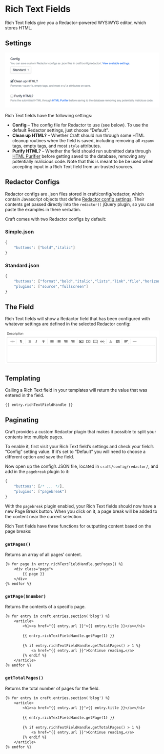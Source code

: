 # Rich Text Fields

Rich Text fields give you a Redactor-powered WYSIWYG editor, which stores HTML.

## Settings

![rich-text-settings-2.2x](./images/field-types/rich-text/rich-text-settings-2.2x.png)

Rich Text fields have the following settings:

- **Config** – The config file for Redactor to use (see below). To use the default Redactor settings, just choose “Default”.
- **Clean up HTML?** – Whether Craft should run through some HTML cleanup routines when the field is saved, including removing all `<span>` tags, empty tags, and most `style` attributes.
- **Purify HTML?** – Whether the field should run submitted data through [HTML Purifier](http://htmlpurifier.org/) before getting saved to the database, removing any potentially malicious code. Note that this is meant to be be used when accepting input in a Rich Text field from un-trusted sources.

## Redactor Configs

Redactor configs are .json files stored in craft/config/redactor, which contain Javascript objects that define [Redactor config settings](https://imperavi.com/redactor/docs/settings/). Their contents get passed directly into the `redactor()` jQuery plugin, so you can paste the examples in there verbatim.

Craft comes with two Redactor configs by default:

### Simple.json

```javascript
{
    "buttons": ["bold","italic"]
}
```

### Standard.json

```javascript
{
    "buttons": ["format","bold","italic","lists","link","file","horizontalrule"],
    "plugins": ["source","fullscreen"]
}
```

## The Field

Rich Text fields will show a Redactor field that has been configured with whatever settings are defined in the selected Redactor config:

![rich-text-entry.2x](./images/field-types/rich-text/rich-text-entry.2x.png)

## Templating

Calling a Rich Text field in your templates will return the value that was entered in the field.

```twig
{{ entry.richTextFieldHandle }}
```

## Paginating

Craft provides a custom Redactor plugin that makes it possible to split your contents into multiple pages.

To enable it, first visit your Rich Text field’s settings and check your field’s “Config” setting value. If it’s set to “Default” you will need to choose a different option and save the field.

Now open up the config’s JSON file, located in `craft/config/redactor/`, and add in the `pagebreak` plugin to it:

```javascript
{
    "buttons": [/* ... */],
    "plugins": ["pagebreak"]
}
```

With the `pagebreak` plugin enabled, your Rich Text fields should now have a new Page Break button. When you click on it, a page break will be added to the content near the current selection.

Rich Text fields have three functions for outputting content based on the page breaks:

### `getPages()`

Returns an array of all pages’ content.

```twig
{% for page in entry.richTextFieldHandle.getPages() %}
    <div class="page">
        {{ page }}
    </div>
{% endfor %}
```

### `getPage($number)`

Returns the contents of a specific page.

```twig
{% for entry in craft.entries.section('blog') %}
    <article>
        <h1><a href="{{ entry.url }}">{{ entry.title }}</a></h1>

        {{ entry.richTextFieldHandle.getPage(1) }}

        {% if entry.richTextFieldHandle.getTotalPages() > 1 %}
            <a href="{{ entry.url }}">Continue reading…</a>
        {% endif %}
    </article>
{% endfor %}
```

### `getTotalPages()`

Returns the total number of pages for the field.

```twig
{% for entry in craft.entries.section('blog') %}
    <article>
        <h1><a href="{{ entry.url }}">{{ entry.title }}</a></h1>

        {{ entry.richTextFieldHandle.getPage(1) }}

        {% if entry.richTextFieldHandle.getTotalPages() > 1 %}
            <a href="{{ entry.url }}">Continue reading…</a>
        {% endif %}
    </article>
{% endfor %}
```
